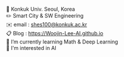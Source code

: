 🏫 Konkuk Univ. Seoul, Korea  
✏️ Smart City & SW Engineering  
✉️ email : shes100@konkuk.ac.kr  
📋 Blog : https://Woojin-Lee-AI.github.io  
🌱 I’m currently learning Math & Deep Learning  
🌟 I'm interested in AI  

